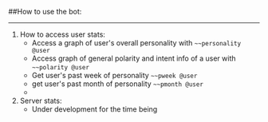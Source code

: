 ##How to use the bot:
___

1. How to access user stats:
    * Access a graph of user's overall personality with ```~~personality @user```
    * Access graph of general polarity and intent info of a user with ```~~polarity @user```
    * Get user's past week of personality ```~~pweek @user```
    * get user's past month of personality ```~~pmonth @user```
    * 
2. Server stats: 
   * Under development for the time being